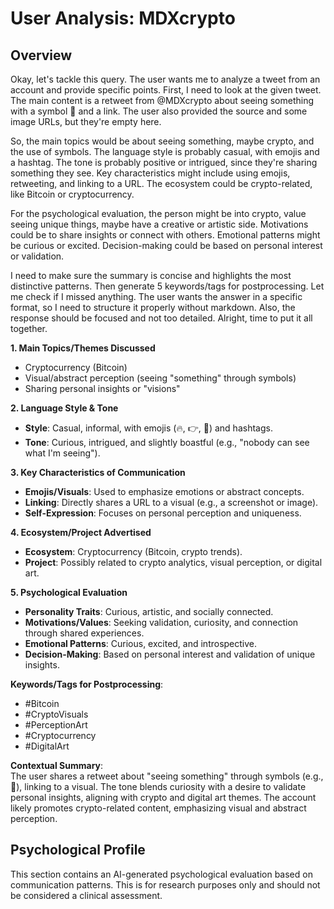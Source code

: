 # User Analysis: MDXcrypto

## Overview

<think>
Okay, let's tackle this query. The user wants me to analyze a tweet from an account and provide specific points. First, I need to look at the given tweet. The main content is a retweet from @MDXcrypto about seeing something with a symbol 🔮 and a link. The user also provided the source and some image URLs, but they're empty here.

So, the main topics would be about seeing something, maybe crypto, and the use of symbols. The language style is probably casual, with emojis and a hashtag. The tone is probably positive or intrigued, since they're sharing something they see. Key characteristics might include using emojis, retweeting, and linking to a URL. The ecosystem could be crypto-related, like Bitcoin or cryptocurrency.

For the psychological evaluation, the person might be into crypto, value seeing unique things, maybe have a creative or artistic side. Motivations could be to share insights or connect with others. Emotional patterns might be curious or excited. Decision-making could be based on personal interest or validation.

I need to make sure the summary is concise and highlights the most distinctive patterns. Then generate 5 keywords/tags for postprocessing. Let me check if I missed anything. The user wants the answer in a specific format, so I need to structure it properly without markdown. Also, the response should be focused and not too detailed. Alright, time to put it all together.
</think>

**1. Main Topics/Themes Discussed**  
- Cryptocurrency (Bitcoin)  
- Visual/abstract perception (seeing "something" through symbols)  
- Sharing personal insights or "visions"  

**2. Language Style & Tone**  
- **Style**: Casual, informal, with emojis (🔥, 👉, 📱) and hashtags.  
- **Tone**: Curious, intrigued, and slightly boastful (e.g., "nobody can see what I'm seeing").  

**3. Key Characteristics of Communication**  
- **Emojis/Visuals**: Used to emphasize emotions or abstract concepts.  
- **Linking**: Directly shares a URL to a visual (e.g., a screenshot or image).  
- **Self-Expression**: Focuses on personal perception and uniqueness.  

**4. Ecosystem/Project Advertised**  
- **Ecosystem**: Cryptocurrency (Bitcoin, crypto trends).  
- **Project**: Possibly related to crypto analytics, visual perception, or digital art.  

**5. Psychological Evaluation**  
- **Personality Traits**: Curious, artistic, and socially connected.  
- **Motivations/Values**: Seeking validation, curiosity, and connection through shared experiences.  
- **Emotional Patterns**: Curious, excited, and introspective.  
- **Decision-Making**: Based on personal interest and validation of unique insights.  

**Keywords/Tags for Postprocessing**:  
- #Bitcoin  
- #CryptoVisuals  
- #PerceptionArt  
- #Cryptocurrency  
- #DigitalArt  

**Contextual Summary**:  
The user shares a retweet about "seeing something" through symbols (e.g., 🔮), linking to a visual. The tone blends curiosity with a desire to validate personal insights, aligning with crypto and digital art themes. The account likely promotes crypto-related content, emphasizing visual and abstract perception.

## Psychological Profile

This section contains an AI-generated psychological evaluation based on communication patterns. This is for research purposes only and should not be considered a clinical assessment.